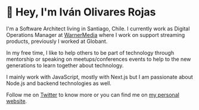 # 👋  Hey, I'm Iván Olivares Rojas

I'm a Software Architect living in Santiago, Chile. I currently work as Digital Operations Manager at [WarnerMedia](https://www.warnermedia.com) where I work on support streaming products, previously I worked at Globant.

In my free time, I like to help others to be part of technology through mentorship or speaking on meetups/conferences events to help to the new generations to learn together about technology.

I mainly work with JavaScript, mostly with Next.js but I am passionate about Node.js and backend technologies as well.

Follow me on [Twitter](https://twitter.com/ivolivares) to know more or you can find me on [my personal website](https://iolivares.com/).
